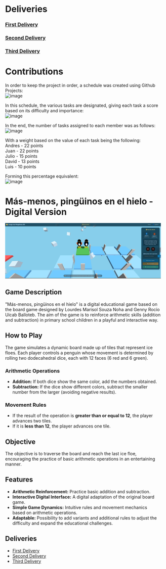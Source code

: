 # Deliveries
### [First Delivery](https://github.com/Andypotter10/HCI-Team-3/tree/first-delivery)
### [Second Delivery](https://github.com/Andypotter10/HCI-Team-3/tree/second-delivery)
### [Third Delivery](https://github.com/Andypotter10/HCI-Team-3/tree/third-delivery)

# Contributions
In order to keep the project in order, a schedule was created using Github Projects: \
![image](https://github.com/user-attachments/assets/6edf88d8-2dbf-464b-82a6-e977f1a0cbae)

In this schedule, the various tasks are designated, giving each task a score based on its difficulty and importance: \
![image](https://github.com/user-attachments/assets/4e24de56-90a6-4000-8837-6afab1f134a0)


In the end, the number of tasks assigned to each member was as follows: \
![image](https://github.com/user-attachments/assets/55b47c0d-643d-4be0-8f3a-4919a0078590) 

With a weight based on the value of each task being the following: \
Andres - 22 points \
Juan - 22 points \
Julio - 15 points \
David - 13 points \
Luis - 10 points 

Forming this percentage equivalent: \
![image](https://github.com/user-attachments/assets/3d5591a9-1937-4279-8728-6887d69d0e3f)



# Más-menos, pingüinos en el hielo - Digital Version
<img src="assets/Final Digital Version.png" width="1800px">

## Game Description
"Más-menos, pingüinos en el hielo" is a digital educational game based on the board game designed by Lourdes Marisol Souza Noha and Genny Rocío Uicab Balloteb. The aim of the game is to reinforce arithmetic skills (addition and subtraction) in primary school children in a playful and interactive way.

## How to Play
The game simulates a dynamic board made up of tiles that represent ice floes. Each player controls a penguin whose movement is determined by rolling two dodecahedral dice, each with 12 faces (6 red and 6 green).

### Arithmetic Operations
- **Addition:** If both dice show the same color, add the numbers obtained.
- **Subtraction:** If the dice show different colors, subtract the smaller number from the larger (avoiding negative results).

### Movement Rules
- If the result of the operation is **greater than or equal to 12**, the player advances two tiles.
- If it is **less than 12**, the player advances one tile.

## Objective
The objective is to traverse the board and reach the last ice floe, encouraging the practice of basic arithmetic operations in an entertaining manner.

## Features
- **Arithmetic Reinforcement:** Practice basic addition and subtraction.
- **Interactive Digital Interface:** A digital adaptation of the original board game.
- **Simple Game Dynamics:** Intuitive rules and movement mechanics based on arithmetic operations.
- **Adaptable:** Possibility to add variants and additional rules to adjust the difficulty and expand the educational challenges.

## Deliveries
- [First Delivery](https://github.com/Andypotter10/HCI-Team-3/tree/first-delivery)
- [Second Delivery](https://github.com/Andypotter10/HCI-Team-3/tree/second-delivery)
- [Third Delivery](https://github.com/Andypotter10/HCI-Team-3/tree/third-delivery)
